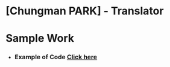  
 # [Chungman PARK] - Translator

# Sample Work

* ### Example of Code [Click here](samples/Essay/README.md)



